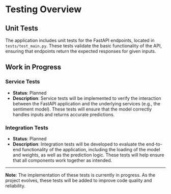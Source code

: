 # Testing Overview

## Unit Tests
The application includes unit tests for the FastAPI endpoints, located in `tests/test_main.py`. These tests validate the basic functionality of the API, ensuring that endpoints return the expected responses for given inputs.

## Work in Progress
### Service Tests
- **Status**: Planned
- **Description**: Service tests will be implemented to verify the interaction between the FastAPI application and the underlying services (e.g., the sentiment model). These tests will ensure that the model correctly handles inputs and returns accurate predictions.

### Integration Tests
- **Status**: Planned
- **Description**: Integration tests will be developed to evaluate the end-to-end functionality of the application, including the loading of the model and weights, as well as the prediction logic. These tests will help ensure that all components work together as intended.

---

**Note**: The implementation of these tests is currently in progress. As the project evolves, these tests will be added to improve code quality and reliability.
